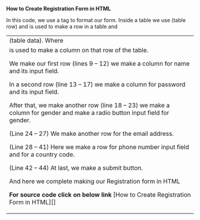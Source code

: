 **How to Create Registration Form in HTML**

In this code, we use a <table> tag to format our form. Inside a table we use <tr> (table row) and <td> (table data). Where <tr> is used to make a row in a table and <td> is used to make a column on that row of the table.

We make our first row (lines 9 – 12) we make a column for name and its input field.

In a second row (line 13 – 17) we make a column for password and its input field.

After that, we make another row (line 18 – 23) we make a column for gender and make a radio button input field for gender.

(Line 24 – 27) We make another row for the email address.

(Line 28 – 41) Here we make a row for phone number input field and for a country code.

(Line 42 – 44) At last, we make a submit button.

And here we complete making our Registration form in HTML

**For source code click on below link**
[How to Create Registration Form in HTML][]



